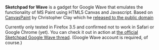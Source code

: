 **Sketchpad for Wave** is a gadget for Google Wave that emulates the functionality of MS Paint using HTML5 Canvas and Javascript. Based on [CanvasPaint](http://canvaspaint.org/) by Christopher Clay which he [released to the public domain](http://canvaspaint.org/blog/2008/02/code-released-into-public-domain/)

Currently only tested in Firefox 3.5 and confirmed not to work in Safari or Google Chrome (yet). You can check it out in action at [the official Sketchpad Google Wave thread](https://wave.google.com/wave/?nouacheck#restored:wave:googlewave.com!w%252BS4F1AzTRA). (Google Wave account is required, of course.)